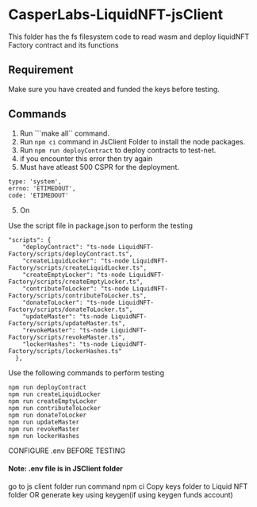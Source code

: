# CasperLabs-LiquidNFT-jsClient

This folder has the fs filesystem code to read wasm and deploy liquidNFT Factory contract and its functions

## Requirement

Make sure you have created and funded the keys before testing.

## Commands

1. Run ```make all`` command.
2. Run ```npm ci``` command in JsClient Folder to install the node packages.
3. Run ```npm run deployContract``` to deploy contracts to test-net.
4. if you encounter this error then try again 
5. Must have atleast 500 CSPR for the deployment.
  ```
  type: 'system',
  errno: 'ETIMEDOUT',
  code: 'ETIMEDOUT'
  ```
5. On

Use the script file in package.json to perform the testing
```
"scripts": {
    "deployContract": "ts-node LiquidNFT-Factory/scripts/deployContract.ts",
    "createLiquidLocker": "ts-node LiquidNFT-Factory/scripts/createLiquidLocker.ts",
    "createEmptyLocker": "ts-node LiquidNFT-Factory/scripts/createEmptyLocker.ts",
    "contributeToLocker": "ts-node LiquidNFT-Factory/scripts/contributeToLocker.ts",
    "donateToLocker": "ts-node LiquidNFT-Factory/scripts/donateToLocker.ts",
    "updateMaster": "ts-node LiquidNFT-Factory/scripts/updateMaster.ts",
    "revokeMaster": "ts-node LiquidNFT-Factory/scripts/revokeMaster.ts",
    "lockerHashes": "ts-node LiquidNFT-Factory/scripts/lockerHashes.ts"
  },
```

Use the following commands to perform testing
```
npm run deployContract
npm run createLiquidLocker
npm run createEmptyLocker
npm run contributeToLocker
npm run donateToLocker
npm run updateMaster
npm run revokeMaster
npm run lockerHashes

```

CONFIGURE .env BEFORE TESTING

#### Note: .env file is in JSClient folder

go to js client folder
run command npm ci
Copy keys folder to Liquid NFT folder OR generate key using keygen(if using keygen funds account)
